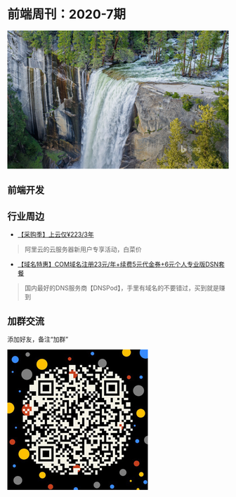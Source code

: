 # 前端周刊：2020-7期

[![](/img/bing/BingWallpaper-2020-04-18.jpg?imageMogr2/thumbnail/960x)](https://cn.bing.com/search?q=春季瀑布)


## 前端开发



## 行业周边

- [【采购季】上云仅¥223/3年](https://www.aliyun.com/sale-season/2020/procurement-new-members?userCode=y31qmczl)

> 阿里云的云服务器新用户专享活动，白菜价

- [【域名特惠】COM域名注册23元/年+续费5元代金券+6元个人专业版DSN套餐](https://www.dnspod.cn/promo/domainscarnival?promo_code=3LIUUR11729&source=sharelink&from=link)

> 国内最好的DNS服务商【DNSPod】，手里有域名的不要错过，买到就是赚到


## 加群交流

添加好友，备注“加群”

![refned_x](../img/a/refined-x.jpg)

